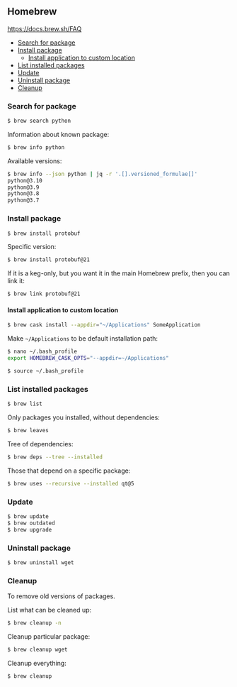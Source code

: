 ## Homebrew

https://docs.brew.sh/FAQ

<!-- MarkdownTOC -->

- [Search for package](#search-for-package)
- [Install package](#install-package)
    - [Install application to custom location](#install-application-to-custom-location)
- [List installed packages](#list-installed-packages)
- [Update](#update)
- [Uninstall package](#uninstall-package)
- [Cleanup](#cleanup)

<!-- /MarkdownTOC -->

### Search for package

``` sh
$ brew search python
```

Information about known package:

``` sh
$ brew info python
```

Available versions:

``` sh
$ brew info --json python | jq -r '.[].versioned_formulae[]'
python@3.10
python@3.9
python@3.8
python@3.7
```

### Install package

``` sh
$ brew install protobuf
```

Specific version:

``` sh
$ brew install protobuf@21
```

If it is a keg-only, but you want it in the main Homebrew prefix, then you can link it:

``` sh
$ brew link protobuf@21
```

#### Install application to custom location

``` sh
$ brew cask install --appdir="~/Applications" SomeApplication
```

Make `~/Applications` to be default installation path:

``` sh
$ nano ~/.bash_profile
export HOMEBREW_CASK_OPTS="--appdir=~/Applications"

$ source ~/.bash_profile
```

### List installed packages

``` sh
$ brew list
```

Only packages you installed, without dependencies:

``` sh
$ brew leaves
```

Tree of dependencies:

``` sh
$ brew deps --tree --installed
```

Those that depend on a specific package:

``` sh
$ brew uses --recursive --installed qt@5
```

### Update

``` sh
$ brew update
$ brew outdated
$ brew upgrade
```

### Uninstall package

``` sh
$ brew uninstall wget
```

### Cleanup

To remove old versions of packages.

List what can be cleaned up:

``` sh
$ brew cleanup -n
```

Cleanup particular package:

``` sh
$ brew cleanup wget
```

Cleanup everything:

``` sh
$ brew cleanup
```
